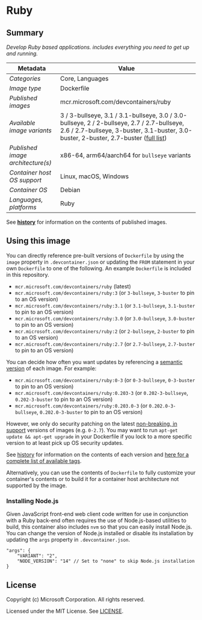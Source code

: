 # Ruby

## Summary

*Develop Ruby based applications. includes everything you need to get up and running.*

| Metadata | Value |  
|----------|-------|
| *Categories* | Core, Languages |
| *Image type* | Dockerfile |
| *Published images* | mcr.microsoft.com/devcontainers/ruby |
| *Available image variants* | 3 / 3-bullseye, 3.1 / 3.1-bullseye, 3.0 / 3.0-bullseye, 2 / 2-bullseye, 2.7 / 2.7-bullseye, 2.6 / 2.7-bullseye, 3-buster, 3.1-buster, 3.0-buster, 2-buster, 2.7-buster ([full list](https://mcr.microsoft.com/v2/devcontainers/ruby/tags/list)) |
| *Published image architecture(s)* | x86-64, arm64/aarch64 for `bullseye` variants |
| *Container host OS support* | Linux, macOS, Windows |
| *Container OS* | Debian |
| *Languages, platforms* | Ruby |

See **[history](history)** for information on the contents of published images.

## Using this image

You can directly reference pre-built versions of `Dockerfile` by using the `image` property in `.devcontainer.json` or updating the `FROM` statement in your own  `Dockerfile` to one of the following. An example `Dockerfile` is included in this repository.

- `mcr.microsoft.com/devcontainers/ruby` (latest)
- `mcr.microsoft.com/devcontainers/ruby:3` (or `3-bullseye`, `3-buster` to pin to an OS version)
- `mcr.microsoft.com/devcontainers/ruby:3.1` (or `3.1-bullseye`, `3.1-buster` to pin to an OS version)
- `mcr.microsoft.com/devcontainers/ruby:3.0` (or `3.0-bullseye`, `3.0-buster` to pin to an OS version)
- `mcr.microsoft.com/devcontainers/ruby:2` (or `2-bullseye`, `2-buster` to pin to an OS version)
- `mcr.microsoft.com/devcontainers/ruby:2.7` (or `2.7-bullseye`, `2.7-buster` to pin to an OS version)

You can decide how often you want updates by referencing a [semantic version](https://semver.org/) of each image. For example:

- `mcr.microsoft.com/devcontainers/ruby:0-3` (or `0-3-bullseye`, `0-3-buster` to pin to an OS version)
- `mcr.microsoft.com/devcontainers/ruby:0.203-3` (or `0.202-3-bullseye`, `0.202-3-buster` to pin to an OS version)
- `mcr.microsoft.com/devcontainers/ruby:0.203.0-3` (or `0.202.0-3-bullseye`, `0.202.0-3-buster` to pin to an OS version)

However, we only do security patching on the latest [non-breaking, in support](https://github.com/microsoft/vscode-dev-containers/issues/532) versions of images (e.g. `0-2.7`). You may want to run `apt-get update && apt-get upgrade` in your Dockerfile if you lock to a more specific version to at least pick up OS security updates.

See [history](history) for information on the contents of each version and [here for a complete list of available tags](https://mcr.microsoft.com/v2/devcontainers/ruby/tags/list).

Alternatively, you can use the contents of `Dockerfile` to fully customize your container's contents or to build it for a container host architecture not supported by the image.

### Installing Node.js

Given JavaScript front-end web client code written for use in conjunction with a Ruby back-end often requires the use of Node.js-based utilities to build, this container also includes `nvm` so that you can easily install Node.js. You can change the version of Node.js installed or disable its installation by updating the `args` property in `.devcontainer.json`.

```jsonc
"args": {
    "VARIANT": "2",
    "NODE_VERSION": "14" // Set to "none" to skip Node.js installation
}
```

## License

Copyright (c) Microsoft Corporation. All rights reserved.

Licensed under the MIT License. See [LICENSE](https://github.com/devcontainers/images/blob/main/LICENSE).
